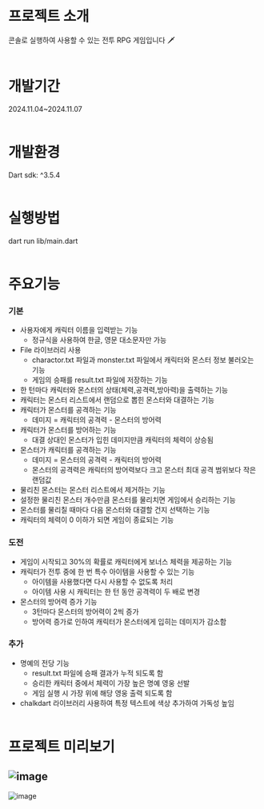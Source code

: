 # 프로젝트 소개 
콘솔로 실행하여 사용할 수 있는 전투 RPG 게임입니다 🗡️
<br/><br/>


# 개발기간
2024.11.04~2024.11.07
<br/><br/>


# 개발환경
Dart sdk: ^3.5.4
<br/><br/>


# 실행방법
dart run lib/main.dart
<br/><br/>


# 주요기능
### 기본
- 사용자에게 캐릭터 이름을 입력받는 기능
  - 정규식을 사용하여 한글, 영문 대소문자만 가능
- File 라이브러리 사용
  - charactor.txt 파일과 monster.txt 파일에서 캐릭터와 몬스터 정보 불러오는 기능 
  - 게임의 승패를 result.txt 파일에 저장하는 기능   
- 한 턴마다 캐릭터와 몬스터의 상태(체력,공격력,방아력)을 출력하는 기능
- 캐릭터는 몬스터 리스트에서 랜덤으로 뽑힌 몬스터와 대결하는 기능
- 캐릭터가 몬스터를 공격하는 기능
  - 데미지 = 캐릭터의 공격력 - 몬스터의 방어력
- 캐릭터가 몬스터를 방어하는 기능
  - 대결 상대인 몬스터가 입힌 데미지만큼 캐릭터의 체력이 상승됨
- 몬스터가 캐릭터를 공격하는 기능
  - 데미지 = 몬스터의 공격력 - 캐릭터의 방어력
  - 몬스터의 공격력은 캐릭터의 방어력보다 크고 몬스터 최대 공격 범위보다 작은 랜덤값
- 물리친 몬스터는 몬스터 리스트에서 제거하는 기능 
- 설정한 물리친 몬스터 개수만큼 몬스터를 물리치면 게임에서 승리하는 기능
- 몬스터를 물리칠 때마다 다음 몬스터와 대결할 건지 선택하는 기능
- 캐릭터의 체력이 0 이하가 되면 게임이 종료되는 기능

### 도전
- 게임이 시작되고 30%의 확률로 캐릭터에게 보너스 체력을 제공하는 기능
- 캐릭터가 전투 중에 한 번 특수 아이템을 사용할 수 있는 기능
  - 아이템을 사용했다면 다시 사용할 수 없도록 처리
  - 아이템 사용 시 캐릭터는 한 턴 동안 공격력이 두 배로 변경
- 몬스터의 방어력 증가 기능
  - 3턴마다 몬스터의 방어력이 2씩 증가
  - 방어력 증가로 인하여 캐릭터가 몬스터에게 입히는 데미지가 감소함

### 추가 
- 명예의 전당 기능
  - result.txt 파일에 승패 결과가 누적 되도록 함
  - 승리한 캐릭터 중에서 체력이 가장 높은 명예 영웅 선발
  - 게임 실행 시 가장 위에 해당 영웅 출력 되도록 함
- chalkdart 라이브러리 사용하여 특정 텍스트에 색상 추가하여 가독성 높임
<br/><br/>


# 프로젝트 미리보기 
![image](https://github.com/user-attachments/assets/e0a73397-cb86-49b9-9022-fd9ca8b094db)
-
![image](https://github.com/user-attachments/assets/539ae3db-23f3-4f37-bdb7-8bfe39103047)


